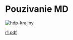 Pouzivanie MD
=============

![hdp-krajiny](https://github.com/user-attachments/assets/58ad8eaf-1492-48d7-8a6e-dda3b90326bd)


[r1.pdf](https://github.com/user-attachments/files/17934361/r1.pdf)
